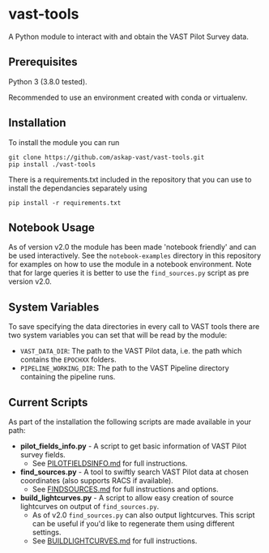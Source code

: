 # vast-tools

A Python module to interact with and obtain the VAST Pilot Survey data.

## Prerequisites

Python 3 (3.8.0 tested).

Recommended to use an environment created with conda or virtualenv.

## Installation

To install the module you can run
```
git clone https://github.com/askap-vast/vast-tools.git
pip install ./vast-tools
```

There is a requirements.txt included in the repository that you can use to install the dependancies separately using
```
pip install -r requirements.txt
````

## Notebook Usage

As of version v2.0 the module has been made 'notebook friendly' and can be used interactively. See the `notebook-examples` directory in this repository for examples on how to use the module in a notebook environment. Note that for large queries it is better to use the `find_sources.py` script as pre version v2.0.

## System Variables

To save specifying the data directories in every call to VAST tools there are two system variables you can set that will be read by the module:

* `VAST_DATA_DIR`: The path to the VAST Pilot data, i.e. the path which contains the `EPOCHXX` folders.
* `PIPELINE_WORKING_DIR`: The path to the VAST Pipeline directory containing the pipeline runs. 

## Current Scripts
As part of the installation the following scripts are made available in your path:

* **pilot\_fields\_info.py** - A script to get basic information of VAST Pilot survey fields.
    - See [PILOTFIELDSINFO.md](PILOTFIELDSINFO.md) for full instructions.
* **find\_sources.py** - A tool to swiftly search VAST Pilot data at chosen coordinates (also supports RACS if available).
    - See [FINDSOURCES.md](FINDSOURCES.md) for full instructions and options.
* **build\_lightcurves.py** - A script to allow easy creation of source lightcurves on output of `find_sources.py`.
    - As of v2.0 `find_sources.py` can also output lightcurves. This script can be useful if you'd like to regenerate them using different settings.
    - See [BUILDLIGHTCURVES.md](BUILDLIGHTCURVES.md) for full instructions.
